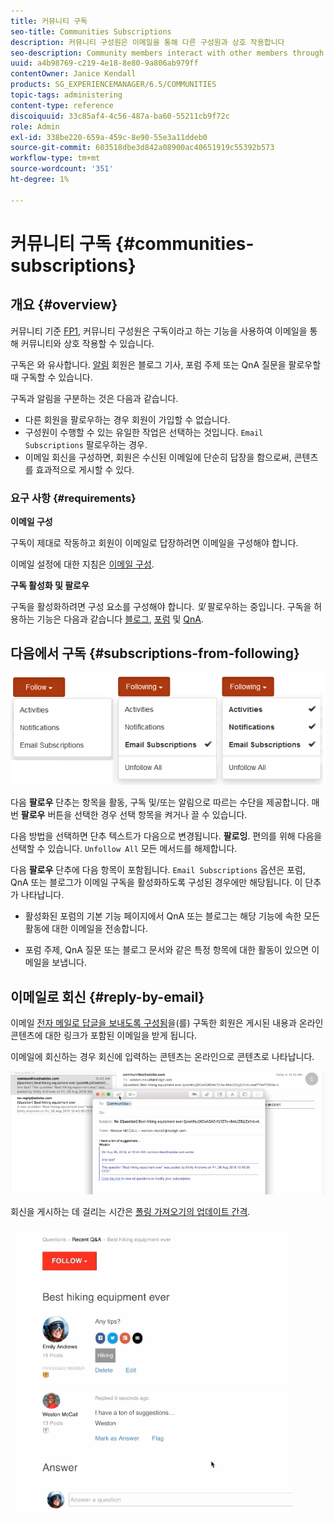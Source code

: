 ```yaml
---
title: 커뮤니티 구독
seo-title: Communities Subscriptions
description: 커뮤니티 구성원은 이메일을 통해 다른 구성원과 상호 작용합니다
seo-description: Community members interact with other members through email
uuid: a4b98769-c219-4e18-8e80-9a806ab979ff
contentOwner: Janice Kendall
products: SG_EXPERIENCEMANAGER/6.5/COMMUNITIES
topic-tags: administering
content-type: reference
discoiquuid: 33c85af4-4c56-487a-ba60-55211cb9f72c
role: Admin
exl-id: 338be220-659a-459c-8e90-55e3a11ddeb0
source-git-commit: 603518dbe3d842a08900ac40651919c55392b573
workflow-type: tm+mt
source-wordcount: '351'
ht-degree: 1%

---
```


# 커뮤니티 구독 {#communities-subscriptions}

## 개요 {#overview}

커뮤니티 기준 [FP1](deploy-communities.md#latestfeaturepack), 커뮤니티 구성원은 구독이라고 하는 기능을 사용하여 이메일을 통해 커뮤니티와 상호 작용할 수 있습니다.

구독은 와 유사합니다. [알림](notifications.md) 회원은 블로그 기사, 포럼 주제 또는 QnA 질문을 팔로우할 때 구독할 수 있습니다.

구독과 알림을 구분하는 것은 다음과 같습니다.

* 다른 회원을 팔로우하는 경우 회원이 가입할 수 없습니다.
* 구성원이 수행할 수 있는 유일한 작업은 선택하는 것입니다. `Email Subscriptions` 팔로우하는 경우.
* 이메일 회신을 구성하면, 회원은 수신된 이메일에 단순히 답장을 함으로써, 콘텐츠를 효과적으로 게시할 수 있다.

### 요구 사항 {#requirements}

**이메일 구성**

구독이 제대로 작동하고 회원이 이메일로 답장하려면 이메일을 구성해야 합니다.

이메일 설정에 대한 지침은 [이메일 구성](email.md).

**구독 활성화 및 팔로우**

구독을 활성화하려면 구성 요소를 구성해야 합니다. *및* 팔로우하는 중입니다. 구독을 허용하는 기능은 다음과 같습니다 [블로그](blog-feature.md), [포럼](forum.md) 및 [QnA](working-with-qna.md).

## 다음에서 구독 {#subscriptions-from-following}

![가입-팔로우](assets/subscription-following.png)

다음 **팔로우** 단추는 항목을 활동, 구독 및/또는 알림으로 따르는 수단을 제공합니다. 매번 **팔로우** 버튼을 선택한 경우 선택 항목을 켜거나 끌 수 있습니다.

다음 방법을 선택하면 단추 텍스트가 다음으로 변경됩니다. **팔로잉**. 편의를 위해 다음을 선택할 수 있습니다. `Unfollow All` 모든 메서드를 해제합니다.

다음 **팔로우** 단추에 다음 항목이 포함됩니다. `Email Subscriptions` 옵션은 포럼, QnA 또는 블로그가 이메일 구독을 활성화하도록 구성된 경우에만 해당됩니다. 이 단추가 나타납니다.

* 활성화된 포럼의 기본 기능 페이지에서 QnA 또는 블로그는 해당 기능에 속한 모든 활동에 대한 이메일을 전송합니다.

* 포럼 주제, QnA 질문 또는 블로그 문서와 같은 특정 항목에 대한 활동이 있으면 이메일을 보냅니다.

## 이메일로 회신 {#reply-by-email}

이메일 [전자 메일로 답글을 보내도록 구성됨](email.md#configure-polling-importer)을(를) 구독한 회원은 게시된 내용과 온라인 콘텐츠에 대한 링크가 포함된 이메일을 받게 됩니다.

이메일에 회신하는 경우 회신에 입력하는 콘텐츠는 온라인으로 콘텐츠로 나타납니다.

![이메일 회신](assets/email-reply.png)

회신을 게시하는 데 걸리는 시간은 [폴링 가져오기의 업데이트 간격](email.md#configure-polling-importer).

![QA](assets/qa.png)
